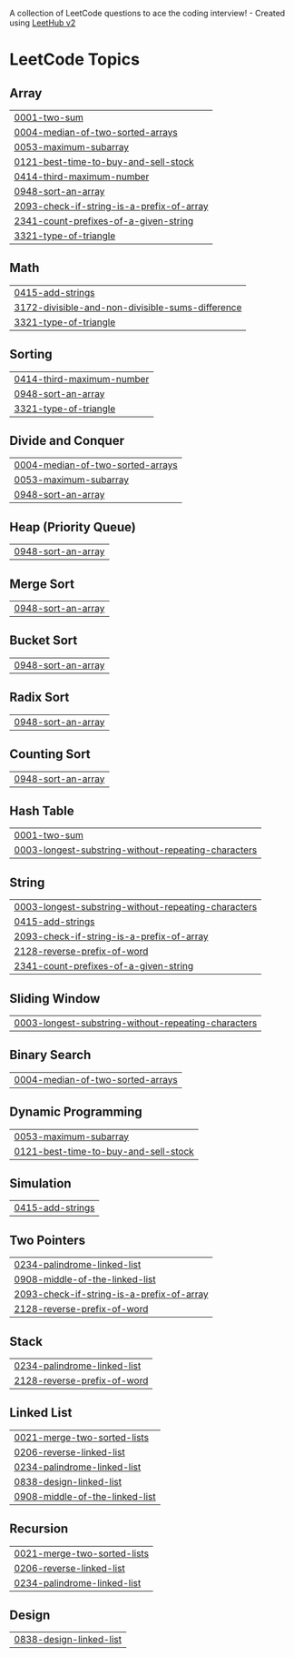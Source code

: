 A collection of LeetCode questions to ace the coding interview! - Created using [LeetHub v2](https://github.com/arunbhardwaj/LeetHub-2.0)
<!---LeetCode Topics Start-->
# LeetCode Topics
## Array
|  |
| ------- |
| [0001-two-sum](https://github.com/K-SindhuRani/LeetCode/tree/master/0001-two-sum) |
| [0004-median-of-two-sorted-arrays](https://github.com/K-SindhuRani/LeetCode/tree/master/0004-median-of-two-sorted-arrays) |
| [0053-maximum-subarray](https://github.com/K-SindhuRani/LeetCode/tree/master/0053-maximum-subarray) |
| [0121-best-time-to-buy-and-sell-stock](https://github.com/K-SindhuRani/LeetCode/tree/master/0121-best-time-to-buy-and-sell-stock) |
| [0414-third-maximum-number](https://github.com/K-SindhuRani/LeetCode/tree/master/0414-third-maximum-number) |
| [0948-sort-an-array](https://github.com/K-SindhuRani/LeetCode/tree/master/0948-sort-an-array) |
| [2093-check-if-string-is-a-prefix-of-array](https://github.com/K-SindhuRani/LeetCode/tree/master/2093-check-if-string-is-a-prefix-of-array) |
| [2341-count-prefixes-of-a-given-string](https://github.com/K-SindhuRani/LeetCode/tree/master/2341-count-prefixes-of-a-given-string) |
| [3321-type-of-triangle](https://github.com/K-SindhuRani/LeetCode/tree/master/3321-type-of-triangle) |
## Math
|  |
| ------- |
| [0415-add-strings](https://github.com/K-SindhuRani/LeetCode/tree/master/0415-add-strings) |
| [3172-divisible-and-non-divisible-sums-difference](https://github.com/K-SindhuRani/LeetCode/tree/master/3172-divisible-and-non-divisible-sums-difference) |
| [3321-type-of-triangle](https://github.com/K-SindhuRani/LeetCode/tree/master/3321-type-of-triangle) |
## Sorting
|  |
| ------- |
| [0414-third-maximum-number](https://github.com/K-SindhuRani/LeetCode/tree/master/0414-third-maximum-number) |
| [0948-sort-an-array](https://github.com/K-SindhuRani/LeetCode/tree/master/0948-sort-an-array) |
| [3321-type-of-triangle](https://github.com/K-SindhuRani/LeetCode/tree/master/3321-type-of-triangle) |
## Divide and Conquer
|  |
| ------- |
| [0004-median-of-two-sorted-arrays](https://github.com/K-SindhuRani/LeetCode/tree/master/0004-median-of-two-sorted-arrays) |
| [0053-maximum-subarray](https://github.com/K-SindhuRani/LeetCode/tree/master/0053-maximum-subarray) |
| [0948-sort-an-array](https://github.com/K-SindhuRani/LeetCode/tree/master/0948-sort-an-array) |
## Heap (Priority Queue)
|  |
| ------- |
| [0948-sort-an-array](https://github.com/K-SindhuRani/LeetCode/tree/master/0948-sort-an-array) |
## Merge Sort
|  |
| ------- |
| [0948-sort-an-array](https://github.com/K-SindhuRani/LeetCode/tree/master/0948-sort-an-array) |
## Bucket Sort
|  |
| ------- |
| [0948-sort-an-array](https://github.com/K-SindhuRani/LeetCode/tree/master/0948-sort-an-array) |
## Radix Sort
|  |
| ------- |
| [0948-sort-an-array](https://github.com/K-SindhuRani/LeetCode/tree/master/0948-sort-an-array) |
## Counting Sort
|  |
| ------- |
| [0948-sort-an-array](https://github.com/K-SindhuRani/LeetCode/tree/master/0948-sort-an-array) |
## Hash Table
|  |
| ------- |
| [0001-two-sum](https://github.com/K-SindhuRani/LeetCode/tree/master/0001-two-sum) |
| [0003-longest-substring-without-repeating-characters](https://github.com/K-SindhuRani/LeetCode/tree/master/0003-longest-substring-without-repeating-characters) |
## String
|  |
| ------- |
| [0003-longest-substring-without-repeating-characters](https://github.com/K-SindhuRani/LeetCode/tree/master/0003-longest-substring-without-repeating-characters) |
| [0415-add-strings](https://github.com/K-SindhuRani/LeetCode/tree/master/0415-add-strings) |
| [2093-check-if-string-is-a-prefix-of-array](https://github.com/K-SindhuRani/LeetCode/tree/master/2093-check-if-string-is-a-prefix-of-array) |
| [2128-reverse-prefix-of-word](https://github.com/K-SindhuRani/LeetCode/tree/master/2128-reverse-prefix-of-word) |
| [2341-count-prefixes-of-a-given-string](https://github.com/K-SindhuRani/LeetCode/tree/master/2341-count-prefixes-of-a-given-string) |
## Sliding Window
|  |
| ------- |
| [0003-longest-substring-without-repeating-characters](https://github.com/K-SindhuRani/LeetCode/tree/master/0003-longest-substring-without-repeating-characters) |
## Binary Search
|  |
| ------- |
| [0004-median-of-two-sorted-arrays](https://github.com/K-SindhuRani/LeetCode/tree/master/0004-median-of-two-sorted-arrays) |
## Dynamic Programming
|  |
| ------- |
| [0053-maximum-subarray](https://github.com/K-SindhuRani/LeetCode/tree/master/0053-maximum-subarray) |
| [0121-best-time-to-buy-and-sell-stock](https://github.com/K-SindhuRani/LeetCode/tree/master/0121-best-time-to-buy-and-sell-stock) |
## Simulation
|  |
| ------- |
| [0415-add-strings](https://github.com/K-SindhuRani/LeetCode/tree/master/0415-add-strings) |
## Two Pointers
|  |
| ------- |
| [0234-palindrome-linked-list](https://github.com/K-SindhuRani/LeetCode/tree/master/0234-palindrome-linked-list) |
| [0908-middle-of-the-linked-list](https://github.com/K-SindhuRani/LeetCode/tree/master/0908-middle-of-the-linked-list) |
| [2093-check-if-string-is-a-prefix-of-array](https://github.com/K-SindhuRani/LeetCode/tree/master/2093-check-if-string-is-a-prefix-of-array) |
| [2128-reverse-prefix-of-word](https://github.com/K-SindhuRani/LeetCode/tree/master/2128-reverse-prefix-of-word) |
## Stack
|  |
| ------- |
| [0234-palindrome-linked-list](https://github.com/K-SindhuRani/LeetCode/tree/master/0234-palindrome-linked-list) |
| [2128-reverse-prefix-of-word](https://github.com/K-SindhuRani/LeetCode/tree/master/2128-reverse-prefix-of-word) |
## Linked List
|  |
| ------- |
| [0021-merge-two-sorted-lists](https://github.com/K-SindhuRani/LeetCode/tree/master/0021-merge-two-sorted-lists) |
| [0206-reverse-linked-list](https://github.com/K-SindhuRani/LeetCode/tree/master/0206-reverse-linked-list) |
| [0234-palindrome-linked-list](https://github.com/K-SindhuRani/LeetCode/tree/master/0234-palindrome-linked-list) |
| [0838-design-linked-list](https://github.com/K-SindhuRani/LeetCode/tree/master/0838-design-linked-list) |
| [0908-middle-of-the-linked-list](https://github.com/K-SindhuRani/LeetCode/tree/master/0908-middle-of-the-linked-list) |
## Recursion
|  |
| ------- |
| [0021-merge-two-sorted-lists](https://github.com/K-SindhuRani/LeetCode/tree/master/0021-merge-two-sorted-lists) |
| [0206-reverse-linked-list](https://github.com/K-SindhuRani/LeetCode/tree/master/0206-reverse-linked-list) |
| [0234-palindrome-linked-list](https://github.com/K-SindhuRani/LeetCode/tree/master/0234-palindrome-linked-list) |
## Design
|  |
| ------- |
| [0838-design-linked-list](https://github.com/K-SindhuRani/LeetCode/tree/master/0838-design-linked-list) |
<!---LeetCode Topics End-->